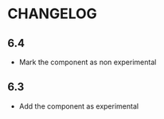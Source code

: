 CHANGELOG
=========

6.4
---

 * Mark the component as non experimental

6.3
---

 * Add the component as experimental
